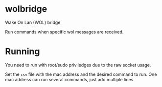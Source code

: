 # wolbridge
Wake On Lan (WOL) bridge

Run commands when specific wol messages are received.

# Running
You need to run with root/sudo priviledges due to the raw socket usage.

Set the `csv` file with the mac address and the desired command to run. One mac address can run several commands, just add multiple lines.


